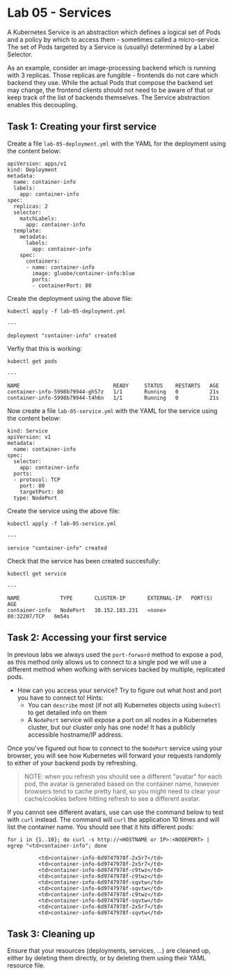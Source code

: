 # Lab 05 - Services

A Kubernetes Service is an abstraction which defines a logical set of Pods and a
policy by which to access them - sometimes called a micro-service. The set of
Pods targeted by a Service is (usually) determined by a Label Selector.

As an example, consider an image-processing backend which is running with 3
replicas. Those replicas are fungible - frontends do not care which backend they
use. While the actual Pods that compose the backend set may change, the frontend
clients should not need to be aware of that or keep track of the list of
backends themselves. The Service abstraction enables this decoupling.

## Task 1: Creating your first service

Create a file `lab-05-deployment.yml` with the YAML for the deployment using the
content below:

```
apiVersion: apps/v1
kind: Deployment
metadata:
  name: container-info
  labels:
    app: container-info
spec:
  replicas: 2
  selector:
    matchLabels:
      app: container-info
  template:
    metadata:
      labels:
        app: container-info
    spec:
      containers:
      - name: container-info
        image: gluobe/container-info:blue
        ports:
        - containerPort: 80
```

Create the deployment using the above file:

```
kubectl apply -f lab-05-deployment.yml

---

deployment "container-info" created
```

Verfiy that this is working:

```
kubectl get pods

---

NAME                              READY     STATUS    RESTARTS   AGE
container-info-5998b79944-gh57z   1/1       Running   0          21s
container-info-5998b79944-t4h6n   1/1       Running   0          21s
```

Now create a file `lab-05-service.yml` with the YAML for the service using the
content below:

```
kind: Service
apiVersion: v1
metadata:
  name: container-info
spec:
  selector:
    app: container-info
  ports:
  - protocol: TCP
    port: 80
    targetPort: 80
  type: NodePort
```

Create the service using the above file:

```
kubectl apply -f lab-05-service.yml

---

service "container-info" created
```

Check that the service has been created succesfully:

```
kubectl get service

---

NAME             TYPE       CLUSTER-IP       EXTERNAL-IP   PORT(S)        AGE
container-info   NodePort   10.152.183.231   <none>        80:32207/TCP   6m54s
```

## Task 2: Accessing your first service

In previous labs we always used the `port-forward` method to expose a pod, as 
this method only allows us to connect to a single pod we will use a different 
method when wofking with services backed by multiple, replicated pods.

* How can you access your service? Try to figure out what host and port you have to connect to! Hints:
  * You can `describe` most (if not all) Kubernetes objects using `kubectl` to get detailed info on them
  * A `NodePort` service will expose a port on all nodes in a Kubernetes cluster, but our cluster only has one node! It has a publicly accessible hostname/IP address.

Once you've figured out how to connect to the `NodePort` service using your browser, you will see how Kubernetes will forward your requests randomly to either of your backend pods by refreshing.

> NOTE: when you refresh you should see a different "avatar" for each pod, the 
> avatar is generated based on the container name, however browsers tend to 
> cache pretty hard, so you might need to clear your cache/cookies before 
> hitting refresh to see a different avatar.

If you cannot see different avatars, use can use the command below to test with 
`curl` instead.  The command will `curl` the application 10 times and will list 
the container name.  You should see that it hits different pods:

```
for i in {1..10}; do curl -s http://<HOSTNAME or IP>:<NODEPORT> | egrep "<td>container-info"; done

          <td>container-info-6d9747978f-2x5r7</td>
          <td>container-info-6d9747978f-2x5r7</td>
          <td>container-info-6d9747978f-c9twz</td>
          <td>container-info-6d9747978f-c9twz</td>
          <td>container-info-6d9747978f-sqvtw</td>
          <td>container-info-6d9747978f-sqvtw</td>
          <td>container-info-6d9747978f-c9twz</td>
          <td>container-info-6d9747978f-sqvtw</td>
          <td>container-info-6d9747978f-2x5r7</td>
          <td>container-info-6d9747978f-sqvtw</td>
```

## Task 3: Cleaning up

Ensure that your resources (deployments, services, ...) are cleaned up, either by deleting them directly, or by deleting them using their YAML resource file.